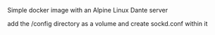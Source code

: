 Simple docker image with an Alpine Linux Dante server

add the /config directory as a volume and create sockd.conf within it
